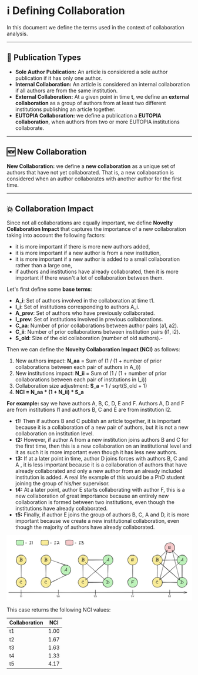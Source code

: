 # :information_source: Defining Collaboration

In this document we define the terms used in the context of collaboration analysis.

<hr/>

## :page_with_curl: Publication Types

- **Sole Author Publication:** An article is considered a sole author publication if it has only one author.
- **Internal Collaboration:** An article is considered an internal collaboration if all authors are from the same
  institution.
- **External Collaboration:** At a given point in time **t**, we define an **external collaboration** as a group of
  authors from
  at least two different institutions publishing an article together.
- **EUTOPIA Collaboration:** we define a publication a **EUTOPIA collaboration**, when authors from two or more EUTOPIA
  institutions collaborate.

<hr/>

## :new: New Collaboration

**New Collaboration:** we define a **new collaboration** as a unique set of authors that have not yet collaborated. That
is, a new collaboration is considered when an author collaborates with another author for the first time.

<hr/>

## :boom: Collaboration Impact

Since not all collaborations are equally important, we define **Novelty Collaboration Impact** that captures the
importance of a new collaboration taking into account the following factors:

- it is more important if there is more new authors added,
- it is more important if a new author is from a new institution,
- it is more important if a new author is added to a small collaboration rather than a large one,
- if authors and institutions have already collaborated, then it is more important if there wasn't a lot of
  collaboration between them.

Let's first define some **base terms**:

- **A_i**: Set of authors involved in the collaboration at time t1.
- **I_i**: Set of institutions corresponding to authors A_i.
- **A_prev**: Set of authors who have previously collaborated.
- **I_prev**: Set of institutions involved in previous collaborations.
- **C_aa**: Number of prior collaborations between author pairs (a1, a2).
- **C_ii**: Number of prior collaborations between institution pairs (i1, i2).
- **S_old**: Size of the old collaboration (number of old authors).-

Then we can define the **Novelty Collaboration Impact (NCI)** as follows:

1. New authors impact: **N_aa** = Sum of (1 / (1 + number of prior collaborations between each pair of authors in A_i))
2. New institutions impact: **N_ii** = Sum of (1 / (1 + number of prior collaborations between each pair of institutions
   in I_i))
3. Collaboration size adjustment: **S_a** = 1 / sqrt(S_old + 1)
4. **NCI = N_aa * (1 + N_ii) * S_a**

**For example:** say we have authors A, B, C, D, E and F. Authors A, D and F are from institutions I1 and authors B, C
and E
are from institution I2.

- **t1:** Then if authors B and C publish an article together, it is important because it is a collaboration of a new
  pair of authors, but it is not a new collaboration on institution level.
- **t2:** However, if author A from a new institution joins authors B and C for the first time, then this is a new
  collaboration on an institutional level and it as such it is more important even though it has less new authors.
- **t3:** If at a later point in time, author D joins forces with authors B, C and A , it is less important because
  it is a collaboration of authors that have already collaborated and only a new author from an already included
  institution is added. A real life example of this would be a PhD student joining the group of his/her supervisor.
- **t4:** At a later point, author E starts collaborating with author F, this is a new collaboration of great importance
  because an entirely new collaboration is formed between two institutions, even though the institutions have already
  collaborated.
- **t5:** Finally, if author E joins the group of authors B, C, A and D, it is more important because we create a new
  institutional collaboration, even though the majority of authors have already collaborated.

![Collaboration Example.png](../_assets/images/collaboration-example.png)

This case returns the following NCI values:

| Collaboration | NCI  |
|---------------|:----:|
| t1            | 1.00 |
| t2            | 1.67 |
| t3            | 1.63 |
| t4            | 1.33 |
| t5            | 4.17 |

